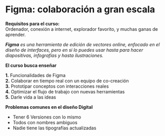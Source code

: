 # Figma: colaboración a gran escala
**Requisitos para el curso:**  
Ordenador, conexión a internet, explorador favorito, y muchas ganas de aprender.

_**Figma** es una herramienta de edición de vectores online, enfocado en el diseño de interfaces, pero en si lo puedes usar hasta para hacer diapositivas, infografías y hasta ilustraciones._

**El curso busca enseñar**

**1.** Funcionalidades de Figma  
**2.** Colaborar en tiempo real con un equipo de co-creación  
**3.** Prototipar conceptos con interacciones reales  
**4.** Optimizar el flujo de trabajo con nuevas herramientas  
**5.** Darle vida a las ideas

**Problemas comunes en el diseño Digital**

-   Tener 6 Versiones con lo mismo
-   Todos con nombres ambiguos
-   Nadie tiene las tipografías actualizadas
